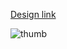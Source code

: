 [Design link](https://www.figma.com/community/file/1080739614781022185)

![thumb](https://user-images.githubusercontent.com/62591080/156939036-b0768cbb-f0fd-4779-a465-d25a2f15ce9e.png)
